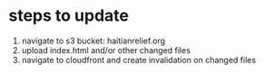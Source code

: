 # steps to update

1. navigate to s3 bucket: haitianrelief.org
1. upload index.html and/or other changed files
1. navigate to cloudfront and create invalidation on changed files
